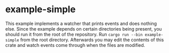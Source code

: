 # example-simple

This example implements a watcher that prints events and does nothing else.
Since the example depends on certain directories being present, you should run it from the root of the repository.
Run `cargo run --bin example-simple` from the root directory.
Afterwards you may edit the contents of this crate and watch events come through when the files are modified.
